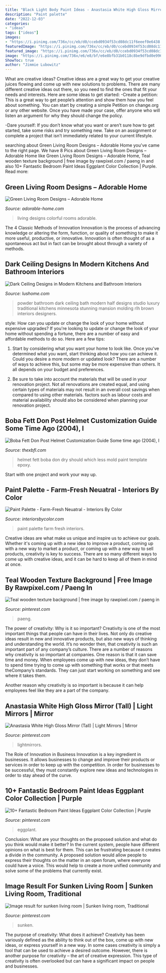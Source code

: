 ```yaml
---
title: "Black Light Body Paint Ideas - Anastasia White High Gloss Mirror (tall)"
description: "Paint palette"
date: "2022-12-03"
categories:
- "ideas"
tags: ["ideas"]
images:
- "https://i.pinimg.com/736x/cc/eb/d0/ccebd0934f53cd08dc11f6eeef0e6438.jpg"
featuredImage: "https://i.pinimg.com/736x/cc/eb/d0/ccebd0934f53cd08dc11f6eeef0e6438.jpg"
featured_image: "https://i.pinimg.com/736x/cc/eb/d0/ccebd0934f53cd08dc11f6eeef0e6438.jpg"
image: "https://i.pinimg.com/736x/e6/e8/bf/e6e8bfb31b0118c8be9dfbd0e9969919.jpg"
ShowToc: true
author: "Jimmie Lubowitz"
---
```



What are creative ideas?
Creative ideas are a great way to get your creative juices flowing and come up with new solutions to problems. There are many different creative ideas out there, so you need to find the ones that fit your needs and interests. Here are some ideas to get started: 
-Create a petition: This is a great way to get people’s attention and show them how you feel about something. You can start by creating a simple Petition on change.org or any other website. Once you have made your case, offer anyone who will listen an argument for why they should change the policy. 

-Dare yourself: If you don’t know what you want or aren’t sure how to get started, take some risks and try something new. Take on an assignment or complete a project that isn’t immediately related to your current lifestyle.

	

		
searching about Green Living Room Designs – Adorable Home you've came to the right page. We have 8 Pics about Green Living Room Designs – Adorable Home like Green Living Room Designs – Adorable Home, Teal wooden texture background | free image by rawpixel.com / paeng in and also 10+ Fantastic Bedroom Paint Ideas Eggplant Color Collection | Purple. Read more:
		
    
## Green Living Room Designs – Adorable Home

<img loading=lazy src="https://adorable-home.com/wp-content/gallery/green-living-room-designs/green-living-room-designs-12.jpg" onerror="this.onerror=null;this.src='https://tse3.mm.bing.net/th?id=OIP.CV4Zmb184AaU4BKzGeZ0vgHaJ3&amp;pid=15.1';" alt="Green Living Room Designs – Adorable Home">

_Source: adorable-home.com_

>living designs colorful rooms adorable. 

	

The 4 Classic Methods of Innovation
Innovation is the process of advancing knowledge or altering the form, function, or quality of something to make it more useful, productive, or innovative. Innovation is often thought of as a spontaneous act but in fact can be brought about through a variety of methods.

    
## Dark Ceiling Designs In Modern Kitchens And Bathroom Interiors

<img loading=lazy src="https://www.lushome.com/wp-content/uploads/2019/06/dark-ceiling-designs-black-white-bathroom-7-1.jpg" onerror="this.onerror=null;this.src='https://tse1.mm.bing.net/th?id=OIP._TsE4iSg1BUrgBmsrbbfdAAAAA&amp;pid=15.1';" alt="Dark Ceiling Designs in Modern Kitchens and Bathroom Interiors">

_Source: lushome.com_

>powder bathroom dark ceiling bath modern half designs studio luxury traditional kitchens minnesota stunning mansion molding rlh brown interiors designers. 

	

style: How can you update or change the look of your home without expensive upgrades?
If you're looking to update or change the look of your home without spending a fortune, there are a number of easy and affordable methods to do so. Here are a few tips: 
1. Start by considering what you want your home to look like. Once you've determined what you want, start thinking about how you can achieve it. Could you desire a more modern or updated look? There are a number of ways to achieve this, but some may be more expensive than others. It all depends on your budget and preferences. 

2. Be sure to take into account the materials that will be used in your renovation project. Not all renovations are created equal, and using certain types of materials may not result in an overall cost savings when compared to using other materials. factors such as labour costs and material availability should also be considered when planning your renovation project.

    
## Boba Fett Don Post Helmet Customization Guide Some Time Ago (2004), I

<img loading=lazy src="http://www.thexbfl.com/The_Xbox_Football_League/Boba_Fett_Don_Post_Helmet_files/IMG_0049.jpg" onerror="this.onerror=null;this.src='https://tse3.mm.bing.net/th?id=OIP.UnsqYyY6ovlXcC02gTy0NwAAAA&amp;pid=15.1';" alt="Boba Fett Don Post Helmet Customization Guide Some time ago (2004), I">

_Source: thexbfl.com_

>helmet fett boba don dry should which less mold paint template epoxy. 

	

Start with one project and work your way up.

    
## Paint Palette - Farm-Fresh Neuatral - Interiors By Color

<img loading=lazy src="http://www.interiorsbycolor.com/wp-content/uploads/2014/08/Paint-Palette-Farm-Fresh-Neuatral.jpg" onerror="this.onerror=null;this.src='https://tse2.mm.bing.net/th?id=OIP.wwXiCKRsNAig82rECcT4SQHaKW&amp;pid=15.1';" alt="Paint Palette - Farm-Fresh Neuatral - Interiors By Color">

_Source: interiorsbycolor.com_

>paint palette farm fresh interiors. 

	

Creative ideas are what make us unique and inspire us to achieve our goals. Whether it's coming up with a new idea to improve a product, coming up with a new way to market a product, or coming up with a new way to sell products, creativity is key to success. There are so many different ways to come up with creative ideas, and it can be hard to keep all of them in mind at once.

    
## Teal Wooden Texture Background | Free Image By Rawpixel.com / Paeng In

<img loading=lazy src="https://i.pinimg.com/736x/e6/e8/bf/e6e8bfb31b0118c8be9dfbd0e9969919.jpg" onerror="this.onerror=null;this.src='https://tse2.mm.bing.net/th?id=OIP.4htMXDRbF5e5jKkI_DyVtAHaLH&amp;pid=15.1';" alt="Teal wooden texture background | free image by rawpixel.com / paeng in">

_Source: pinterest.com_

>paeng. 

	

The power of creativity: Why is it so important?
Creativity is one of the most important things that people can have in their lives. Not only do creative ideas result in new and innovative products, but also new ways of thinking and understanding the world. It’s no wonder then, that creativity is such an important part of any company’s culture.
There are a number of reasons why creativity is so important at companies. One reason is that it can save time and money. When employees come up with new ideas, they don’t have to spend time trying to come up with something that works or that meets theCompany’s standards. They can just start working on something and see where it takes them.

Another reason why creativity is so important is because it can help employees feel like they are a part of the company.

    
## Anastasia White High Gloss Mirror (Tall) | Light Mirrors | Mirror

<img loading=lazy src="https://i.pinimg.com/736x/df/29/92/df2992a4a5deb993c86d3fcc9e8f4dad.jpg" onerror="this.onerror=null;this.src='https://tse2.mm.bing.net/th?id=OIP.gAPQb3xfGRwfQsnreqDGBAHaJ3&amp;pid=15.1';" alt="Anastasia White High Gloss Mirror (Tall) | Light Mirrors | Mirror">

_Source: pinterest.com_

>lightmirrors. 

	

The Role of Innovation in Business
Innovation is a key ingredient in businesses. It allows businesses to change and improve their products or services in order to keep up with the competition. In order for businesses to be successful, they must constantly explore new ideas and technologies in order to stay ahead of the curve.

    
## 10+ Fantastic Bedroom Paint Ideas Eggplant Color Collection | Purple

<img loading=lazy src="https://i.pinimg.com/736x/45/00/8c/45008c58930c548d02d53bae03c5cb9a.jpg" onerror="this.onerror=null;this.src='https://tse2.mm.bing.net/th?id=OIP.Z9WwhY_oCZuKCX_P-wEm4gHaJ3&amp;pid=15.1';" alt="10+ Fantastic Bedroom Paint Ideas Eggplant Color Collection | Purple">

_Source: pinterest.com_

>eggplant. 

	

Conclusion: What are your thoughts on the proposed solution and what do you think would make it better?
In the current system, people have different opinions on what is best for them. This can be frustrating because it creates a divide in the community. A proposed solution would allow people to express their thoughts on the matter in an open forum, where everyone could have a voice. This would help to create a more unified community and solve some of the problems that currently exist.

    
## Image Result For Sunken Living Room | Sunken Living Room, Traditional

<img loading=lazy src="https://i.pinimg.com/736x/cc/eb/d0/ccebd0934f53cd08dc11f6eeef0e6438.jpg" onerror="this.onerror=null;this.src='https://tse1.mm.bing.net/th?id=OIP.cjtubQvbo_nPoT5MStAxRgHaE7&amp;pid=15.1';" alt="Image result for sunken living room | Sunken living room, Traditional">

_Source: pinterest.com_

>sunken. 

	

The purpose of creativity: What does it achieve?
Creativity has been variously defined as the ability to think out of the box, come up with new ideas, or express yourself in a new way. In some cases creativity is simply a tool that can be used to achieve a desired outcome. However, there is another purpose for creativity – the art of creative expression. This type of creativity is often overlooked but can have a significant impact on people and businesses.

